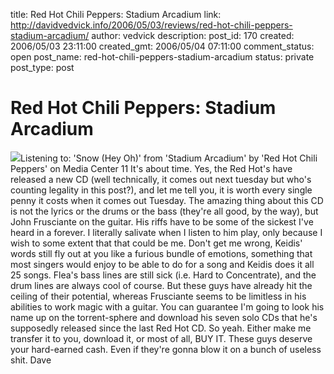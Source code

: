 title: Red Hot Chili Peppers:  Stadium Arcadium
link: http://davidvedvick.info/2006/05/03/reviews/red-hot-chili-peppers-stadium-arcadium/
author: vedvick
description: 
post_id: 170
created: 2006/05/03 23:11:00
created_gmt: 2006/05/04 07:11:00
comment_status: open
post_name: red-hot-chili-peppers-stadium-arcadium
status: private
post_type: post

# Red Hot Chili Peppers:  Stadium Arcadium

![](http://photos1.blogger.com/blogger/6155/868/320/Red%20Hot%20Chili%20Peppers%20-%20Stadium%20Arcadium.jpg)Listening to: 'Snow (Hey Oh)' from 'Stadium Arcadium' by 'Red Hot Chili Peppers' on Media Center 11 It's about time. Yes, the Red Hot's have released a new CD (well technically, it comes out next tuesday but who's counting legality in this post?), and let me tell you, it is worth every single penny it costs when it comes out Tuesday. The amazing thing about this CD is not the lyrics or the drums or the bass (they're all good, by the way), but John Frusciante on the guitar. His riffs have to be some of the sickest I've heard in a forever. I literally salivate when I listen to him play, only because I wish to some extent that that could be me. Don't get me wrong, Keidis' words still fly out at you like a furious bundle of emotions, something that most singers would enjoy to be able to do for a song and Keidis does it all 25 songs. Flea's bass lines are still sick (i.e. Hard to Concentrate), and the drum lines are always cool of course. But these guys have already hit the ceiling of their potential, whereas Frusciante seems to be limitless in his abilities to work magic with a guitar. You can guarantee I'm going to look his name up on the torrent-sphere and download his seven solo CDs that he's supposedly released since the last Red Hot CD. So yeah. Either make me transfer it to you, download it, or most of all, BUY IT. These guys deserve your hard-earned cash. Even if they're gonna blow it on a bunch of useless shit. Dave